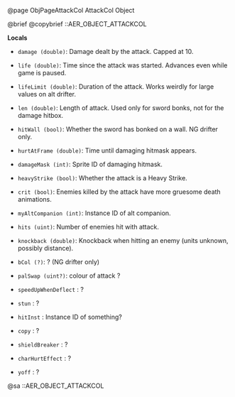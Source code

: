@page ObjPageAttackCol AttackCol Object

@brief @copybrief ::AER_OBJECT_ATTACKCOL

**Locals**

  - `damage (double)`: Damage dealt by the attack. Capped at 10.
  - `life (double)`: Time since the attack was started. Advances even while game is paused.
  - `lifeLimit (double)`: Duration of the attack. Works weirdly for large values on alt drifter.
  - `len (double)`: Length of attack. Used only for sword bonks, not for the damage hitbox.
  - `hitWall (bool)`: Whether the sword has bonked on a wall. NG drifter only.
  - `hurtAtFrame (double)`: Time until damaging hitmask appears.
  - `damageMask (int)`: Sprite ID of damaging hitmask.

  - `heavyStrike (bool)`: Whether the attack is a Heavy Strike.
  - `crit (bool)`: Enemies killed by the attack have more gruesome death animations.
  - `myAltCompanion (int)`: Instance ID of alt companion.
  - `hits (uint)`: Number of enemies hit with attack.
  - `knockback (double)`: Knockback when hitting an enemy (units unknown, possibly distance).

  - `bCol (?)`: ? (NG drifter only)
  - `palSwap (uint?)`: colour of attack ?

  - `speedUpWhenDeflect` : ?
  - `stun` : ?
  - `hitInst` : Instance ID of something?
  - `copy` : ?
  - `shieldBreaker` : ?
  - `charHurtEffect` : ?
  - `yoff` : ?

@sa ::AER_OBJECT_ATTACKCOL